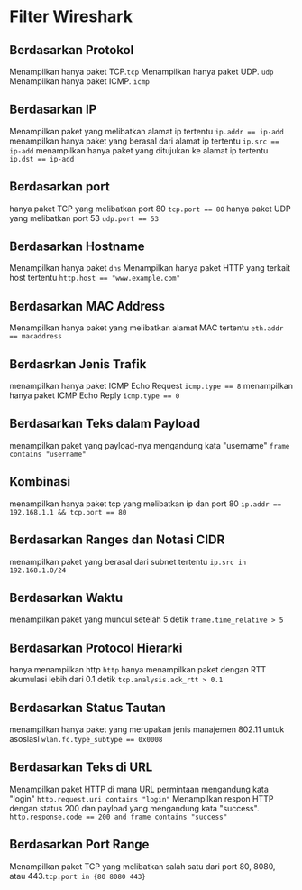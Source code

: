 # Filter Wireshark

## Berdasarkan Protokol

Menampilkan hanya paket TCP.`tcp`
Menampilkan hanya paket UDP. `udp`
Menampilkan hanya paket ICMP. `icmp`

## Berdasarkan IP

Menampilkan paket yang melibatkan alamat ip tertentu `ip.addr == ip-add`
menampilkan hanya paket yang berasal dari alamat ip tertentu `ip.src == ip-add`
menampilkan hanya paket yang ditujukan ke alamat ip tertentu `ip.dst == ip-add`

## Berdasarkan port
hanya paket TCP yang melibatkan port 80 `tcp.port == 80`
hanya paket UDP yang melibatkan port 53 `udp.port == 53`

## Berdasarkan Hostname
Menampilkan hanya paket `dns`
Menampilkan hanya paket HTTP yang terkait host tertentu `http.host == "www.example.com"`

## Berdasarkan MAC Address
Menampilkan hanya paket yang melibatkan alamat MAC tertentu `eth.addr == macaddress`

## Berdasrkan Jenis Trafik
menampilkan hanya paket ICMP Echo Request `icmp.type == 8`
menampilkan hanya paket ICMP Echo Reply `icmp.type == 0`

## Berdasarkan Teks dalam Payload
menampilkan paket yang payload-nya mengandung kata "username" `frame contains "username"`

## Kombinasi
menampilkan hanya paket tcp yang melibatkan ip dan port 80 `ip.addr == 192.168.1.1 && tcp.port == 80`

## Berdasarkan Ranges dan Notasi CIDR
menampilkan paket yang berasal dari subnet tertentu `ip.src in 192.168.1.0/24`

## Berdasarkan Waktu
menampilkan paket yang muncul setelah 5 detik `frame.time_relative > 5`

## Berdasarkan Protocol Hierarki
hanya menampilkan http `http`
hanya menampilkan paket dengan RTT akumulasi lebih dari 0.1 detik `tcp.analysis.ack_rtt > 0.1`

## Berdasarkan Status Tautan
menampilkan hanya paket yang merupakan jenis manajemen 802.11 untuk asosiasi `wlan.fc.type_subtype == 0x0008`

## Berdasarkan Teks di URL
 Menampilkan paket HTTP di mana URL permintaan mengandung kata "login"
 `http.request.uri contains "login"`
 Menampilkan respon HTTP dengan status 200 dan payload yang mengandung kata "success". `http.response.code == 200 and frame contains "success"`

 ## Berdasarkan Port Range
 Menampilkan paket TCP yang melibatkan salah satu dari port 80, 8080, atau 443.`tcp.port in {80 8080 443}`
